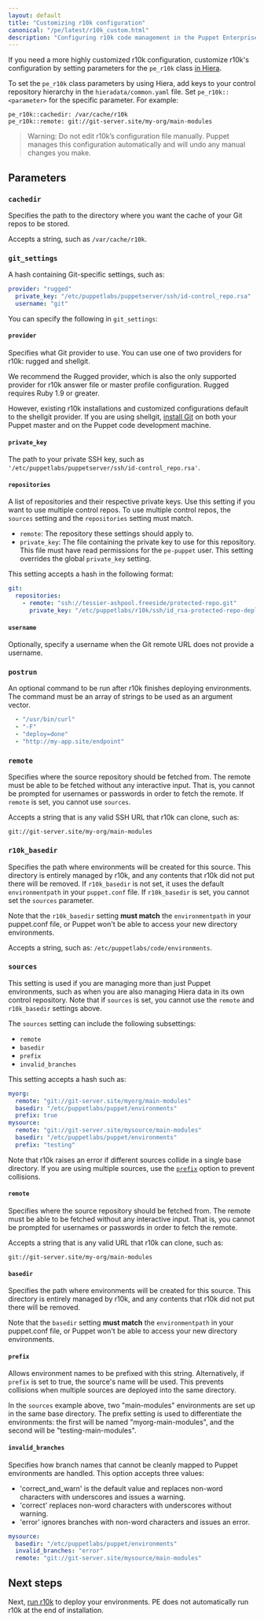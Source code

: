 ```yaml
---
layout: default
title: "Customizing r10k configuration"
canonical: "/pe/latest/r10k_custom.html"
description: "Configuring r10k code management in the Puppet Enterprise console."
---
```


[repo]: ./cmgmt_control_repo.html
[puppetfile]: ./cmgmt_puppetfile.html
[code_mgr]: ./code_mgr.html
[r10k]: ./r10k.html
[code_mgr_config]: ./code_mgr_config.html
[code_mgr_custom]: ./code_mgr_custom.html
[code_mgr_webhook]: ./code_mgr_webhook.html
[r10k_config]: ./r10k_config.html
[r10k_custom]: ./r10k_custom.html
[r10k_run]: ./r10k_run.html
[r10k_ref]: ./r10k_ref.html

[environ_dir]: {{puppet}}/environments_configuring.html
[run]: ./r10k_run.html
[r10kindex]: ./r10k.md
[add_class]: ./console_classes_groups.html#adding-classes-to-a-node-group
[hiera]: ./config_intro.html#configure-settings-with-hiera

  
If you need a more highly customized r10k configuration, customize r10k's configuration by setting parameters for the `pe_r10k` class [in Hiera][hiera].
 
To set the `pe_r10k` class parameters by using Hiera, add keys to your control repository hierarchy in the `hieradata/common.yaml` file. Set `pe_r10k::<parameter>` for the specific parameter. For example:

```
pe_r10k::cachedir: /var/cache/r10k
pe_r10k::remote: git://git-server.site/my-org/main-modules
```

> Warning: Do not edit r10k’s configuration file manually. Puppet manages this configuration automatically and will undo any manual changes you make.

## Parameters

### `cachedir`

Specifies the path to the directory where you want the cache of your Git repos to be stored.

Accepts a string, such as `/var/cache/r10k`.

### `git_settings`

A hash containing Git-specific settings, such as:

```yaml
provider: "rugged"
  private_key: "/etc/puppetlabs/puppetserver/ssh/id-control_repo.rsa"
  username: "git"
```
You can specify the following in `git_settings`:

#### `provider`

Specifies what Git provider to use. You can use one of two providers for r10k: rugged and shellgit.

We recommend the Rugged provider, which is also the only supported provider for r10k answer file or master profile configuration. Rugged requires Ruby 1.9 or greater.

However, existing r10k installations and customized configurations default to the shellgit provider. If you are using shellgit, [install Git](http://git-scm.com/book/en/v2/Getting-Started-Installing-Git) on both your Puppet master and on the Puppet code development machine.

#### `private_key`

The path to your private SSH key, such as `'/etc/puppetlabs/puppetserver/ssh/id-control_repo.rsa'`.

#### `repositories`

A list of repositories and their respective private keys. Use this setting if you want to use multiple control repos. To use multiple control repos, the `sources` setting and the `repositories` setting must match.

  * `remote`: The repository these settings should apply to.
  * `private_key`: The file containing the private key to use for this repository. This file must have read permissions for the `pe-puppet` user. This setting overrides the global `private_key` setting.
  
This setting accepts a hash in the following format:
  
```yaml
git:
  repositories:
    - remote: "ssh://tessier-ashpool.freeside/protected-repo.git"
      private_key: "/etc/puppetlabs/r10k/ssh/id_rsa-protected-repo-deploy-key"
```

#### `username`

Optionally, specify a username when the Git remote URL does not provide a username. 

### `postrun`

An optional command to be run after r10k finishes deploying environments. The command must be an array of strings to be used as an argument vector.

```yaml
  - "/usr/bin/curl"
  - "-F"
  - "deploy=done"
  - "http://my-app.site/endpoint"
```

### `remote`

Specifies where the source repository should be fetched from. The remote must be able to be fetched without any interactive input. That is, you cannot be prompted for usernames or passwords in order to fetch the remote. If `remote` is set, you cannot use `sources`.

Accepts a string that is any valid SSH URL that r10k can clone, such as: 

`git://git-server.site/my-org/main-modules`

### `r10k_basedir`

Specifies the path where environments will be created for this source. This directory is entirely managed by r10k, and any contents that r10k did not put there will be removed. If `r10k_basedir` is not set, it uses the default `environmentpath` in your `puppet.conf` file. If `r10k_basedir` is set, you cannot set the `sources` parameter.

Note that the `r10k_basedir` setting **must match** the `environmentpath` in your puppet.conf file, or Puppet won't be able to access your new directory environments.

Accepts a string, such as: `/etc/puppetlabs/code/environments`.

### `sources` 

This setting is used if you are managing more than just Puppet environments, such as when you are also managing Hiera data in its own control repository. Note that if `sources` is set, you cannot use the `remote` and `r10k_basedir` settings above.

The `sources` setting can include the following subsettings:

* `remote`
* `basedir`
* `prefix`
* `invalid_branches`

This setting accepts a hash such as:

```yaml
myorg: 
  remote: "git://git-server.site/myorg/main-modules"
  basedir: "/etc/puppetlabs/puppet/environments"
  prefix: true
mysource: 
  remote: "git://git-server.site/mysource/main-modules"
  basedir: "/etc/puppetlabs/puppet/environments"
  prefix: "testing"
```

Note that r10k raises an error if different sources collide in a single base directory. If you are using multiple sources, use the [`prefix`](#prefix) option to prevent collisions.

#### `remote`

Specifies where the source repository should be fetched from. The remote must be able to be fetched without any interactive input. That is, you cannot be prompted for usernames or passwords in order to fetch the remote.

Accepts a string that is any valid URL that r10k can clone, such as: 

`git://git-server.site/my-org/main-modules`

#### `basedir`

Specifies the path where environments will be created for this source. This directory is entirely managed by r10k, and any contents that r10k did not put there will be removed.

Note that the `basedir` setting **must match** the `environmentpath` in your puppet.conf file, or Puppet won't be able to access your new directory environments.

#### `prefix`

Allows environment names to be prefixed with this string. Alternatively, if `prefix` is set to true, the source's name will be used. This prevents collisions when multiple sources are deployed into the same directory.

In the `sources` example above, two "main-modules" environments are set up in the same base directory. The prefix setting is used to differentiate the environments: the first will be named "myorg-main-modules", and the second will be "testing-main-modules".

#### `invalid_branches`

Specifies how branch names that cannot be cleanly mapped to Puppet environments are handled. This option accepts three values:

* 'correct_and_warn' is the default value and replaces non-word characters with underscores and issues a warning.
* 'correct' replaces non-word characters with underscores without warning.
* 'error' ignores branches with non-word characters and issues an error.

```yaml
mysource: 
  basedir: "/etc/puppetlabs/puppet/environments"
  invalid_branches: "error"
  remote: "git://git-server.site/mysource/main-modules"
```

## Next steps

Next, [run r10k][run] to deploy your environments. PE does not automatically run r10k at the end of installation.
